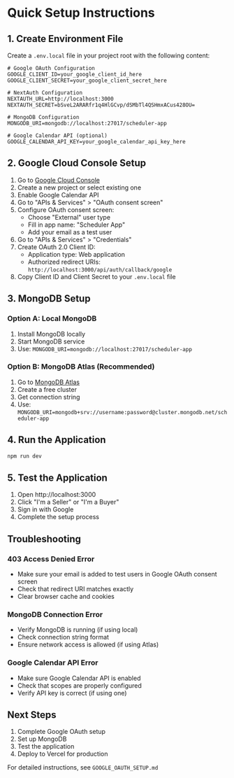 # Quick Setup Instructions

## 1. Create Environment File

Create a `.env.local` file in your project root with the following content:

```env
# Google OAuth Configuration
GOOGLE_CLIENT_ID=your_google_client_id_here
GOOGLE_CLIENT_SECRET=your_google_client_secret_here

# NextAuth Configuration
NEXTAUTH_URL=http://localhost:3000
NEXTAUTH_SECRET=bSveL2ARARfr1q4HlGCvp/dSMbTl4QSHmxACus428OU=

# MongoDB Configuration
MONGODB_URI=mongodb://localhost:27017/scheduler-app

# Google Calendar API (optional)
GOOGLE_CALENDAR_API_KEY=your_google_calendar_api_key_here
```

## 2. Google Cloud Console Setup

1. Go to [Google Cloud Console](https://console.cloud.google.com/)
2. Create a new project or select existing one
3. Enable Google Calendar API
4. Go to "APIs & Services" > "OAuth consent screen"
5. Configure OAuth consent screen:
   - Choose "External" user type
   - Fill in app name: "Scheduler App"
   - Add your email as a test user
6. Go to "APIs & Services" > "Credentials"
7. Create OAuth 2.0 Client ID:
   - Application type: Web application
   - Authorized redirect URIs: `http://localhost:3000/api/auth/callback/google`
8. Copy Client ID and Client Secret to your `.env.local` file

## 3. MongoDB Setup

### Option A: Local MongoDB
1. Install MongoDB locally
2. Start MongoDB service
3. Use: `MONGODB_URI=mongodb://localhost:27017/scheduler-app`

### Option B: MongoDB Atlas (Recommended)
1. Go to [MongoDB Atlas](https://www.mongodb.com/atlas)
2. Create a free cluster
3. Get connection string
4. Use: `MONGODB_URI=mongodb+srv://username:password@cluster.mongodb.net/scheduler-app`

## 4. Run the Application

```bash
npm run dev
```

## 5. Test the Application

1. Open http://localhost:3000
2. Click "I'm a Seller" or "I'm a Buyer"
3. Sign in with Google
4. Complete the setup process

## Troubleshooting

### 403 Access Denied Error
- Make sure your email is added to test users in Google OAuth consent screen
- Check that redirect URI matches exactly
- Clear browser cache and cookies

### MongoDB Connection Error
- Verify MongoDB is running (if using local)
- Check connection string format
- Ensure network access is allowed (if using Atlas)

### Google Calendar API Error
- Make sure Google Calendar API is enabled
- Check that scopes are properly configured
- Verify API key is correct (if using one)

## Next Steps

1. Complete Google OAuth setup
2. Set up MongoDB
3. Test the application
4. Deploy to Vercel for production

For detailed instructions, see `GOOGLE_OAUTH_SETUP.md`
